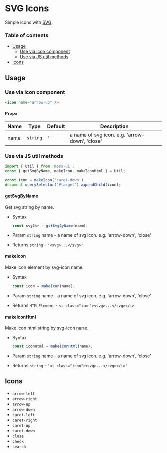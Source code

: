 # SVG Icons

Simple icons with [SVG](https://svgontheweb.com/).

### Table of contents

- [Usage](#usage)
  - [Use via icon component](#use-via-icon-component)
  - [Use via JS util methods](#use-via-js-util-methods)
- [Icons](#icons)

## Usage

### Use via icon component

``` html
<icon name="arrow-up" />
```

#### Props

| Name | Type | Default | Description |
| ---- |:----:| ------- | ----------- |
| name | `string` | `''` | a name of svg icon. e.g. 'arrow-down', 'close' |

### Use via JS util methods

``` js
import { Util } from 'moss-ui';
const { getSvgByName, makeIcon, makeIconHtml } = Util;

const icon = makeIcon('caret-down');
document.querySelector('#target').appendChild(icon);
```

#### getSvgByName

Get svg string by name.

- Syntax

  ``` js
  const svgStr = getSvgByName(name);
  ```

- Param `string` name - a name of svg icon. e.g. 'arrow-down', 'close'
- Returns `string` - `'<svg>...</svg>'`

#### makeIcon

Make icon element by svg-icon name.

- Syntax

  ``` js
  const icon = makeIcon(name);
  ```

- Param `string` name - a name of svg icon. e.g. 'arrow-down', 'close'
- Returns `HTMLElement` - `<i class="icon"><svg>...</svg></i>`

#### makeIconHtml

Make icon html string by svg-icon name.

- Syntax

  ``` js
  const iconHtml = makeIconHtml(name);
  ```

- Param `string` name - a name of svg icon. e.g. 'arrow-down', 'close'
- Returns `string` - `'<i class="icon"><svg>...</svg></i>'`

## Icons

- `arrow-left`
- `arrow-right`
- `arrow-up`
- `arrow-down`
- `caret-left`
- `caret-right`
- `caret-up`
- `caret-down`
- `close`
- `check`
- `search`
